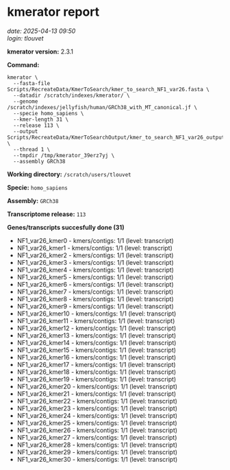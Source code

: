 # kmerator report
*date: 2025-04-13 09:50*  
*login: tlouvet*

**kmerator version:** 2.3.1

**Command:**

```
kmerator \
  --fasta-file Scripts/RecreateData/KmerToSearch/kmer_to_search_NF1_var26.fasta \
  --datadir /scratch/indexes/kmerator/ \
  --genome /scratch/indexes/jellyfish/human/GRCh38_with_MT_canonical.jf \
  --specie homo_sapiens \
  --kmer-length 31 \
  --release 113 \
  --output Scripts/RecreateData/KmerToSearchOutput/kmer_to_search_NF1_var26_output \
  --thread 1 \
  --tmpdir /tmp/kmerator_39erz7yj \
  --assembly GRCh38
```

**Working directory:** `/scratch/users/tlouvet`

**Specie:** `homo_sapiens`

**Assembly:** `GRCh38`

**Transcriptome release:** `113`

**Genes/transcripts succesfully done (31)**

- NF1_var26_kmer0 - kmers/contigs: 1/1 (level: transcript)
- NF1_var26_kmer1 - kmers/contigs: 1/1 (level: transcript)
- NF1_var26_kmer2 - kmers/contigs: 1/1 (level: transcript)
- NF1_var26_kmer3 - kmers/contigs: 1/1 (level: transcript)
- NF1_var26_kmer4 - kmers/contigs: 1/1 (level: transcript)
- NF1_var26_kmer5 - kmers/contigs: 1/1 (level: transcript)
- NF1_var26_kmer6 - kmers/contigs: 1/1 (level: transcript)
- NF1_var26_kmer7 - kmers/contigs: 1/1 (level: transcript)
- NF1_var26_kmer8 - kmers/contigs: 1/1 (level: transcript)
- NF1_var26_kmer9 - kmers/contigs: 1/1 (level: transcript)
- NF1_var26_kmer10 - kmers/contigs: 1/1 (level: transcript)
- NF1_var26_kmer11 - kmers/contigs: 1/1 (level: transcript)
- NF1_var26_kmer12 - kmers/contigs: 1/1 (level: transcript)
- NF1_var26_kmer13 - kmers/contigs: 1/1 (level: transcript)
- NF1_var26_kmer14 - kmers/contigs: 1/1 (level: transcript)
- NF1_var26_kmer15 - kmers/contigs: 1/1 (level: transcript)
- NF1_var26_kmer16 - kmers/contigs: 1/1 (level: transcript)
- NF1_var26_kmer17 - kmers/contigs: 1/1 (level: transcript)
- NF1_var26_kmer18 - kmers/contigs: 1/1 (level: transcript)
- NF1_var26_kmer19 - kmers/contigs: 1/1 (level: transcript)
- NF1_var26_kmer20 - kmers/contigs: 1/1 (level: transcript)
- NF1_var26_kmer21 - kmers/contigs: 1/1 (level: transcript)
- NF1_var26_kmer22 - kmers/contigs: 1/1 (level: transcript)
- NF1_var26_kmer23 - kmers/contigs: 1/1 (level: transcript)
- NF1_var26_kmer24 - kmers/contigs: 1/1 (level: transcript)
- NF1_var26_kmer25 - kmers/contigs: 1/1 (level: transcript)
- NF1_var26_kmer26 - kmers/contigs: 1/1 (level: transcript)
- NF1_var26_kmer27 - kmers/contigs: 1/1 (level: transcript)
- NF1_var26_kmer28 - kmers/contigs: 1/1 (level: transcript)
- NF1_var26_kmer29 - kmers/contigs: 1/1 (level: transcript)
- NF1_var26_kmer30 - kmers/contigs: 1/1 (level: transcript)
